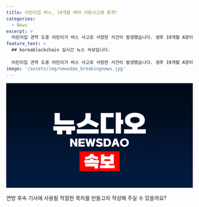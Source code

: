 ```yaml
---
title: 어린이집 버스, 19개월 여아 사망사고에 충격!
categories:
  - News
excerpt: >
  어린이집 견학 도중 어린이가 버스 사고로 사망한 사건이 발생했습니다. 생후 19개월 A양이 버스에서 내린 후 차량 앞에 앉아 있었는데, 운전자가 이를 인지하지 못하고 출발하여 사고가 발생했습니다. 사고 당시 인솔 교사 5명과 어린이집 원생 29명이 함께 있었으며, 경찰은 사고 경위와 함께 과실 여부를 조사 중입니다. 이러한 안타까운 사고로 어린이집과 관련된 논란이 일고 있습니다. (150자)
feature_text: >
  ## koreablockchain 실시간 뉴스 속보입니다.

  어린이집 견학 도중 어린이가 버스 사고로 사망한 사건이 발생했습니다. 생후 19개월 A양이 버스에서 내린 후 차량 앞에 앉아 있었는데, 운전자가 이를 인지하지 못하고 출발하여 사고가 발생했습니다. 사고 당시 인솔 교사 5명과 어린이집 원생 29명이 함께 있었으며, 경찰은 사고 경위와 함께 과실 여부를 조사 중입니다. 이러한 안타까운 사고로 어린이집과 관련된 논란이 일고 있습니다. (150자)
image: '/assets/img/newsdao_breakingnews.jpg'
---
```


<p><img src="/assets/img/newsdao_breakingnews.jpg" alt="koreablockchain 속보" /></p>

<p>연방 후속 기사에 사용될 적절한 목차를 만들고자 작성해 주실 수 있을까요?</p>

